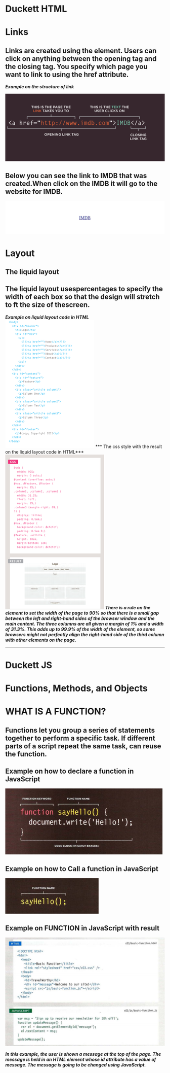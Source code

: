 # Duckett HTML 
# Links




## Links are created using the <a> element. Users can click on anything between the opening <a> tag and the closing </a> tag. You specify which page you want to link to using the href attribute.
***Example on the structure of link***

![link image](link.png)

## Below you can see the link to IMDB that was created.When click on the IMDB it will go to the website for IMDB.
![link2 image](link2.png)






# Layout
## The liquid layout
## The liquid layout usespercentages to specify the width of each box so that the design will stretch to ft the size of thescreen.

***Example on liquid layout code in HTML***
![link image](1.png)
*** The css style with the result on the liquid layout code in HTML***
![link image](2.png)
***There is a rule on the <body> element to set the width of the page to 90% so that there is a small gap between the left and right-hand sides of the browser window and the main content. The three columns are all given a margin of 1% and a width of 31.3%. This adds up to 99.9% of the width of the <body> element, so some browsers might not perfectly align the right-hand side of the third column with other elements on the page.***

----------------------------------------------------------------------

# Duckett JS

# Functions, Methods, and Objects


# WHAT IS A FUNCTION?
## Functions let you group a series of statements together to perform a specific task. If different parts of a script repeat the same task,  can reuse the function.

 ## Example on how to  declare a function  in JavaScript

![fun0 image](decfun.png)

 ## Example on how to Call  a function  in JavaScript
![fun1 image](callfun.png)

 ## Example on FUNCTION in JavaScript with result
![fun2 image](fun.png)

***In this example, the user is
shown a message at the top of
the page. The message is held
in an HTML element whose id
attribute has a value of message.
The message is going to be
changed using JavaScript.***



